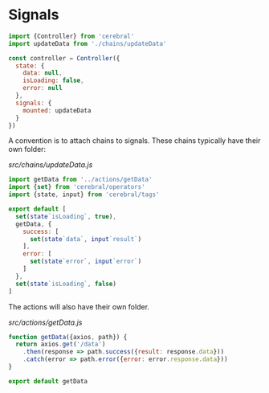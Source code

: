 # Signals

```js
import {Controller} from 'cerebral'
import updateData from './chains/updateData'

const controller = Controller({
  state: {
    data: null,
    isLoading: false,
    error: null
  },
  signals: {
    mounted: updateData
  }
})
```

A convention is to attach chains to signals. These chains typically have their own folder:

*src/chains/updateData.js*
```js
import getData from '../actions/getData'
import {set} from 'cerebral/operators'
import {state, input} from 'cerebral/tags'

export default [
  set(state`isLoading`, true),
  getData, {
    success: [
      set(state`data`, input`result`)
    ],
    error: [
      set(state`error`, input`error`)
    ]
  },
  set(state`isLoading`, false)
]
```

The actions will also have their own folder.

*src/actions/getData.js*
```js
function getData({axios, path}) {
  return axios.get('/data')
    .then(response => path.success({result: response.data}))
    .catch(error => path.error({error: error.response.data}))
}

export default getData
```
